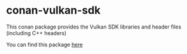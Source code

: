 # conan-vulkan-sdk

This conan package provides the Vulkan SDK libraries and header files (including C++ headers)

You can find this package [here](https://bintray.com/beta/#/cytopia/conan-packages/vulkan-sdk:cytopia)

